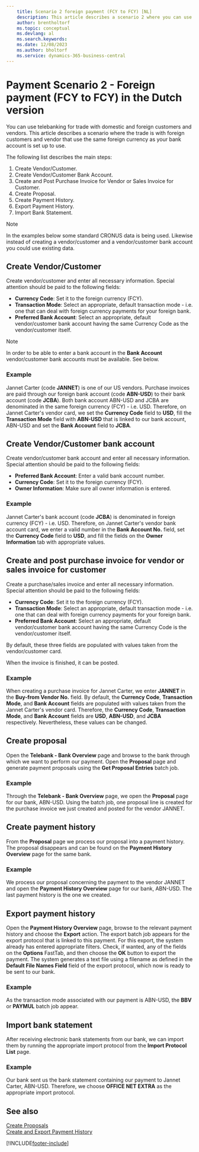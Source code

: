 ```yaml
---
    title: Scenario 2 foreign payment (FCY to FCY) [NL]
    description: This article describes a scenario 2 where you can use telebanking for trade with domestic and foreign customers and vendors.
    author: brentholtorf
    ms.topic: conceptual
    ms.devlang: al
    ms.search.keywords:
    ms.date: 12/08/2023
    ms.author: bholtorf
    ms.service: dynamics-365-business-central
---
```

# Payment Scenario 2 - Foreign payment (FCY to FCY) in the Dutch version
You can use telebanking for trade with domestic and foreign customers and vendors. This article describes a scenario where the trade is with foreign customers and vendor that use the same foreign currency as your bank account is set up to use.  

The following list describes the main steps:  

1.  Create Vendor/Customer.  
2.  Create Vendor/Customer Bank Account.  
3.  Create and Post Purchase Invoice for Vendor or Sales Invoice for Customer.  
4.  Create Proposal.  
5.  Create Payment History.  
6.  Export Payment History.  
7.  Import Bank Statement.  

> [!NOTE]  
>  In the examples below some standard CRONUS data is being used. Likewise instead of creating a vendor/customer and a vendor/customer bank account you could use existing data.  

## Create Vendor/Customer  
 Create vendor/customer and enter all necessary information. Special attention should be paid to the following fields:  

- **Currency Code**: Set it to the foreign currency (FCY).  
- **Transaction Mode**: Select an appropriate, default transaction mode - i.e. one that can deal with foreign currency payments for your foreign bank.  
- **Preferred Bank Account**: Select an appropriate, default vendor/customer bank account having the same Currency Code as the vendor/customer itself.  

> [!NOTE]  
>  In order to be able to enter a bank account in the **Bank Account** vendor/customer bank accounts must be available. See below.  

### Example  
Jannet Carter (code **JANNET**) is one of our US vendors. Purchase invoices are paid through our foreign bank account (code **ABN-USD**) to their bank account (code **JCBA**). Both bank account ABN-USD and JCBA are denominated in the same foreign currency (FCY) - i.e. USD. Therefore, on Jannet Carter's vendor card, we set the **Currency Code** field to **USD**, fill the **Transaction Mode** field with **ABN-USD** that is linked to our bank account, ABN-USD and set the **Bank Account** field to **JCBA**.  

## Create Vendor/Customer bank account  
Create vendor/customer bank account and enter all necessary information. Special attention should be paid to the following fields:  

- **Preferred Bank Account**: Enter a valid bank account number.  
- **Currency Code**: Set it to the foreign currency (FCY).  
- **Owner Information**: Make sure all owner information is entered.  

### Example  
Jannet Carter's bank account (code **JCBA**) is denominated in foreign currency (FCY) - i.e. USD. Therefore, on Jannet Carter's vendor bank account card, we enter a valid number in the **Bank Account No.** field, set the **Currency Code** field to **USD**, and fill the fields on the **Owner Information** tab with appropriate values.  

## Create and post purchase invoice for vendor or sales invoice for customer  
Create a purchase/sales invoice and enter all necessary information. Special attention should be paid to the following fields:  

- **Currency Code**: Set it to the foreign currency (FCY).  
- **Transaction Mode**: Select an appropriate, default transaction mode - i.e. one that can deal with foreign currency payments for your foreign bank.  
- **Preferred Bank Account**: Select an appropriate, default vendor/customer bank account having the same Currency Code is the vendor/customer itself.  

By default, these three fields are populated with values taken from the vendor/customer card.  

When the invoice is finished, it can be posted.  

### Example  
When creating a purchase invoice for Jannet Carter, we enter **JANNET** in the **Buy-from Vendor No.** field. By default, the **Currency Code**, **Transaction Mode**, and **Bank Account** fields are populated with values taken from the Jannet Carter's vendor card. Therefore, the **Currency Code**, **Transaction Mode**, and **Bank Account** fields are **USD**, **ABN-USD**, and **JCBA** respectively. Nevertheless, these values can be changed.  

## Create proposal  
Open the **Telebank - Bank Overview** page and browse to the bank through which we want to perform our payment. Open the **Proposal** page and generate payment proposals using the **Get Proposal Entries** batch job.  

### Example  
Through the **Telebank - Bank Overview** page, we open the **Proposal** page for our bank, ABN-USD. Using the batch job, one proposal line is created for the purchase invoice we just created and posted for the vendor JANNET.  

## Create payment history  
From the **Proposal** page we process our proposal into a payment history. The proposal disappears and can be found on the **Payment History Overview** page for the same bank.  

### Example  
We process our proposal concerning the payment to the vendor JANNET and open the **Payment History Overview** page for our bank, ABN-USD. The last payment history is the one we created.  

## Export payment history  
Open the **Payment History Overview** page, browse to the relevant payment history and choose the **Export** action. The export batch job appears for the export protocol that is linked to this payment. For this export, the system already has entered appropriate filters. Check, if wanted, any of the fields on the **Options** FastTab, and then choose the **OK** button to export the payment. The system generates a text file using a filename as defined in the **Default File Names Field** field of the export protocol, which now is ready to be sent to our bank.  

### Example  
As the transaction mode associated with our payment is ABN-USD, the **BBV** or **PAYMUL** batch job appear.  

## Import bank statement  
After receiving electronic bank statements from our bank, we can import them by running the appropriate import protocol from the **Import Protocol List** page.  

### Example  
Our bank sent us the bank statement containing our payment to Jannet Carter, ABN-USD. Therefore, we choose **OFFICE NET EXTRA** as the appropriate import protocol.  

## See also  
 [Create Proposals](how-to-create-proposals.md)   
 [Create and Export Payment History](how-to-create-and-export-payment-history.md)


[!INCLUDE[footer-include](../../includes/footer-banner.md)]
